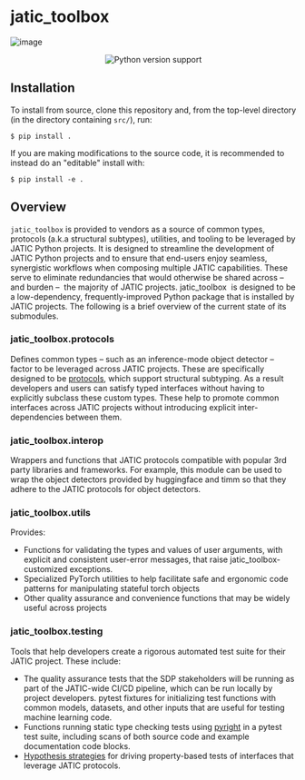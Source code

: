 # jatic_toolbox

![image](brand/Hydra-Zen_logo_full_filled_bkgrnd_small.png)


<p align="center">
  <a>
    <img src="https://img.shields.io/badge/python-3.7%20&#8208;%203.10-blue.svg" alt="Python version support" />
  </a>
  </p>
</p>

## Installation

To install from source, clone this repository and, from the top-level directory (in the directory containing `src/`), run:

```console
$ pip install .
```

If you are making modifications to the source code, it is recommended to instead do an "editable" install with:

```console
$ pip install -e .
```

## Overview

`jatic_toolbox` is provided to vendors as a source of common types, protocols (a.k.a structural subtypes), utilities, and tooling to be leveraged by JATIC Python projects. It is designed to streamline the development of JATIC Python projects and to ensure that end-users enjoy seamless, synergistic workflows when composing multiple JATIC capabilities. These serve to eliminate redundancies that would otherwise be shared across – and burden –  the majority of JATIC projects. jatic_toolbox  is designed to be a low-dependency, frequently-improved Python package that is installed by JATIC projects. The following is a brief overview of the current state of its submodules.

### jatic_toolbox.protocols

Defines common types – such as an inference-mode object detector – factor to be leveraged across JATIC projects. These are specifically designed to be [protocols](https://peps.python.org/pep-0544/), which support structural subtyping. As a result developers and users can satisfy typed interfaces without having to explicitly subclass these custom types. These help to promote common interfaces across JATIC projects without introducing explicit inter-dependencies between them.


### jatic_toolbox.interop

Wrappers and functions that JATIC protocols compatible with popular 3rd party libraries and frameworks. For example, this module can be used to wrap the object detectors provided by huggingface and timm so that they adhere to the JATIC protocols for object detectors.


### jatic_toolbox.utils

Provides:

- Functions for validating the types and values of user arguments, with explicit and consistent user-error messages, that raise jatic_toolbox-customized exceptions.
- Specialized PyTorch utilities to help facilitate safe and ergonomic code patterns for manipulating stateful torch objects
- Other quality assurance and convenience functions that may be widely useful across projects

### jatic_toolbox.testing

Tools that help developers create a rigorous automated test suite for their JATIC project. These include:

- The quality assurance tests that the SDP stakeholders will be running as part of the JATIC-wide CI/CD pipeline, which can be run locally by project developers.
pytest fixtures for initializing test functions with common models, datasets, and other inputs that are useful for testing machine learning code.
- Functions running static type checking tests using [pyright](https://github.com/microsoft/pyright) in a pytest test suite, including scans of both source code and example documentation code blocks.
- [Hypothesis strategies](https://hypothesis.readthedocs.io/en/latest/) for driving property-based tests of interfaces that leverage JATIC protocols.
